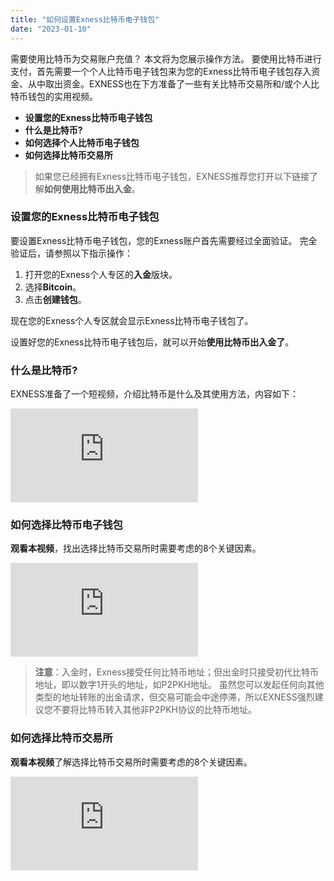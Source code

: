 ```yaml
---
title: "如何设置Exness比特币电子钱包"
date: "2023-01-10"
---
```


<Ads></Ads> 

需要使用比特币为交易账户充值？ 本文将为您展示操作方法。 要使用比特币进行支付，首先需要一个个人比特币电子钱包来为您的Exness比特币电子钱包存入资金、从中取出资金。EXNESS也在下方准备了一些有关比特币交易所和/或个人比特币钱包的实用视频。

- **设置您的Exness比特币电子钱包**
- **什么是比特币?**
- **如何选择个人比特币电子钱包**
- **如何选择比特币交易所**

> 如果您已经拥有Exness比特币电子钱包，EXNESS推荐您打开以下链接了解**如何使用比特币出入金**。

### 设置您的Exness比特币电子钱包

要设置Exness比特币电子钱包，您的Exness账户首先需要经过全面验证。 完全验证后，请参照以下指示操作：

1. 打开您的Exness个人专区的**入金**版块。
2. 选择**Bitcoin**。
3. 点击**创建钱包**。

现在您的Exness个人专区就会显示Exness比特币电子钱包了。

设置好您的Exness比特币电子钱包后，就可以开始**使用比特币出入金了**。

### 什么是比特币?

EXNESS准备了一个短视频，介绍比特币是什么及其使用方法，内容如下：

<iframe src="https://www.youtube-nocookie.com/embed/n26drCr-Dm4?rel=0" frameborder="0" allowfullscreen></iframe>

### 如何选择比特币电子钱包

**观看本视频**，找出选择比特币交易所时需要考虑的8个关键因素。

<iframe src="https://www.youtube-nocookie.com/embed/1dNTcj0hrNI?rel=0" frameborder="0" allowfullscreen></iframe>

> **注意**：入金时，Exness接受任何比特币地址；但出金时只接受初代比特币地址，即以数字1开头的地址，如P2PKH地址。 虽然您可以发起任何向其他类型的地址转账的出金请求，但交易可能会中途停滞，所以EXNESS强烈建议您不要将比特币转入其他非P2PKH协议的比特币地址。

### 如何选择比特币交易所

**观看本视频**了解选择比特币交易所时需要考虑的8个关键因素。

<iframe src="https://www.youtube-nocookie.com/embed/f5BALAJ4XtE?rel=0" frameborder="0" allowfullscreen></iframe>
